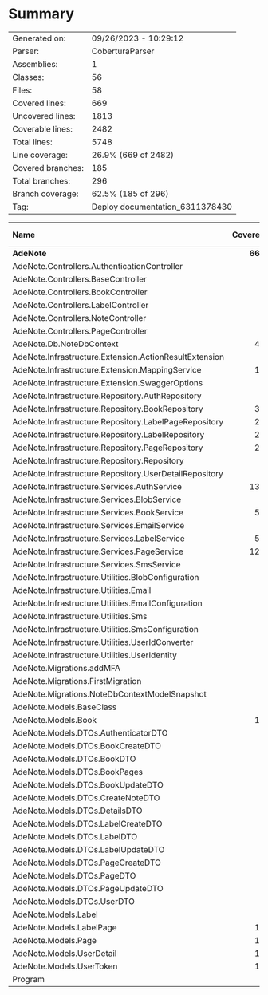 ﻿# Summary
|||
|:---|:---|
| Generated on: | 09/26/2023 - 10:29:12 |
| Parser: | CoberturaParser |
| Assemblies: | 1 |
| Classes: | 56 |
| Files: | 58 |
| Covered lines: | 669 |
| Uncovered lines: | 1813 |
| Coverable lines: | 2482 |
| Total lines: | 5748 |
| Line coverage: | 26.9% (669 of 2482) |
| Covered branches: | 185 |
| Total branches: | 296 |
| Branch coverage: | 62.5% (185 of 296) |
| Tag: | Deploy documentation_6311378430 |

|**Name**|**Covered**|**Uncovered**|**Coverable**|**Total**|**Line coverage**|**Covered**|**Total**|**Branch coverage**|
|:---|---:|---:|---:|---:|---:|---:|---:|---:|
|**AdeNote**|**669**|**1813**|**2482**|**5748**|**26.9%**|**185**|**296**|**62.5%**|
|AdeNote.Controllers.AuthenticationController|0|140|140|566|0%|0|40|0%|
|AdeNote.Controllers.BaseController|0|18|18|61|0%|0|0||
|AdeNote.Controllers.BookController|0|24|24|177|0%|0|0||
|AdeNote.Controllers.LabelController|0|24|24|162|0%|0|0||
|AdeNote.Controllers.NoteController|0|39|39|184|0%|0|0||
|AdeNote.Controllers.PageController|0|36|36|276|0%|0|0||
|AdeNote.Db.NoteDbContext|44|0|44|113|100%|0|0||
|AdeNote.Infrastructure.Extension.ActionResultExtension|0|13|13|33|0%|0|10|0%|
|AdeNote.Infrastructure.Extension.MappingService|18|0|18|54|100%|0|0||
|AdeNote.Infrastructure.Extension.SwaggerOptions|0|31|31|65|0%|0|4|0%|
|AdeNote.Infrastructure.Repository.AuthRepository|0|43|43|131|0%|0|2|0%|
|AdeNote.Infrastructure.Repository.BookRepository|32|3|35|97|91.4%|0|0||
|AdeNote.Infrastructure.Repository.LabelPageRepository|28|3|31|91|90.3%|0|0||
|AdeNote.Infrastructure.Repository.LabelRepository|28|3|31|95|90.3%|0|0||
|AdeNote.Infrastructure.Repository.PageRepository|21|11|32|92|65.6%|0|0||
|AdeNote.Infrastructure.Repository.Repository|4|39|43|86|9.3%|0|10|0%|
|AdeNote.Infrastructure.Repository.UserDetailRepository|0|29|29|79|0%|0|2|0%|
|AdeNote.Infrastructure.Services.AuthService|137|114|251|539|54.5%|55|80|68.7%|
|AdeNote.Infrastructure.Services.BlobService|0|23|23|65|0%|0|0||
|AdeNote.Infrastructure.Services.BookService|56|17|73|175|76.7%|25|26|96.1%|
|AdeNote.Infrastructure.Services.EmailService|0|36|36|49|0%|0|0||
|AdeNote.Infrastructure.Services.LabelService|52|13|65|145|80%|18|18|100%|
|AdeNote.Infrastructure.Services.PageService|129|17|146|304|88.3%|87|90|96.6%|
|AdeNote.Infrastructure.Services.SmsService|0|16|16|43|0%|0|0||
|AdeNote.Infrastructure.Utilities.BlobConfiguration|0|3|3|24|0%|0|0||
|AdeNote.Infrastructure.Utilities.Email|0|17|17|27|0%|0|0||
|AdeNote.Infrastructure.Utilities.EmailConfiguration|0|4|4|26|0%|0|0||
|AdeNote.Infrastructure.Utilities.Sms|7|0|7|13|100%|0|0||
|AdeNote.Infrastructure.Utilities.SmsConfiguration|0|3|3|9|0%|0|0||
|AdeNote.Infrastructure.Utilities.UserIdConverter|3|0|3|19|100%|0|0||
|AdeNote.Infrastructure.Utilities.UserIdentity|0|9|9|36|0%|0|12|0%|
|AdeNote.Migrations.addMFA|0|312|312|373|0%|0|0||
|AdeNote.Migrations.FirstMigration|0|386|386|455|0%|0|0||
|AdeNote.Migrations.NoteDbContextModelSnapshot|0|260|260|297|0%|0|0||
|AdeNote.Models.BaseClass|1|0|1|16|100%|0|0||
|AdeNote.Models.Book|12|5|17|66|70.5%|0|0||
|AdeNote.Models.DTOs.AuthenticatorDTO|7|0|7|28|100%|0|0||
|AdeNote.Models.DTOs.BookCreateDTO|2|0|2|22|100%|0|0||
|AdeNote.Models.DTOs.BookDTO|4|0|4|28|100%|0|0||
|AdeNote.Models.DTOs.BookPages|2|0|2|18|100%|0|0||
|AdeNote.Models.DTOs.BookUpdateDTO|2|0|2|18|100%|0|0||
|AdeNote.Models.DTOs.CreateNoteDTO|0|2|2|18|0%|0|0||
|AdeNote.Models.DTOs.DetailsDTO|9|0|9|33|100%|0|0||
|AdeNote.Models.DTOs.LabelCreateDTO|1|0|1|16|100%|0|0||
|AdeNote.Models.DTOs.LabelDTO|2|0|2|18|100%|0|0||
|AdeNote.Models.DTOs.LabelUpdateDTO|1|0|1|13|100%|0|0||
|AdeNote.Models.DTOs.PageCreateDTO|2|0|2|22|100%|0|0||
|AdeNote.Models.DTOs.PageDTO|2|0|2|19|100%|0|0||
|AdeNote.Models.DTOs.PageUpdateDTO|2|0|2|17|100%|0|0||
|AdeNote.Models.DTOs.UserDTO|0|7|7|29|0%|0|0||
|AdeNote.Models.Label|8|1|9|32|88.8%|0|0||
|AdeNote.Models.LabelPage|10|0|10|37|100%|0|0||
|AdeNote.Models.Page|15|0|15|57|100%|0|0||
|AdeNote.Models.UserDetail|11|12|23|80|47.8%|0|0||
|AdeNote.Models.UserToken|17|1|18|67|94.4%|0|0||
|Program|0|99|99|133|0%|0|2|0%|

